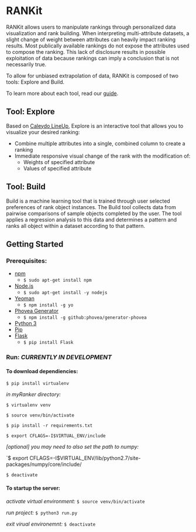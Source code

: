 # RANKit

RANKit allows users to manipulate rankings through personalized data visualization and rank building. When interpreting multi-attribute datasets, a slight change of weight between attributes can heavily impact ranking results. Most publically available rankings do not expose the attributes used to compose the ranking. This lack of disclosure results in possible exploitation of data because rankings can imply a conclusion that is not necessarily true. 

To allow for unbiased extrapolation of data, RANKit is composed of two tools: Explore and Build.

To learn more about each tool, read our [guide](https://github.com/RankerToolWebsite/myRanker/wiki). 

## Tool: Explore

Based on [Caleydo LineUp](https://github.com/Caleydo/lineupjs), Explore is an interactive tool that allows you to visualize your desired ranking:

- Combine multiple attributes into a single, combined column to create a ranking
- Immediate responsive visual change of the rank with the modification of:
	- Weights of specified attribute 
	- Values of specified attribute

## Tool: Build 

Build is a machine learning tool that is trained through user selected preferences of rank object instances. The Build tool collects data from pairwise comparisons of sample objects completed by the user. The tool applies a regression analysis to this data and determines a pattern and ranks all object within a dataset according to that pattern. 

## Getting Started

### Prerequisites:

- [npm](https://www.npmjs.com/)
	- `$ sudo apt-get install npm`
- [Node.js](http://nodejs.org/)
	- `$ sudo apt-get install -y nodejs`
- [Yeoman](http://yeoman.io/)
	- `$ npm install -g yo`
- [Phovea Generator](https://github.com/phovea/generator-phovea)
	- `$ npm install -g github:phovea/generator-phovea`
- [Python 3](https://www.python.org)
- [Pip](https://pypi.python.org/pypi/pip)
- [Flask](http://flask.pocoo.org/)
	- `$ pip install Flask`


### Run: *CURRENTLY IN DEVELOPMENT*

#### To download dependiencies: 

`$ pip install virtualenv`
	
*in myRanker directory:*
	
`$ virtualenv venv`
		
`$ source venv/bin/activate`
		
`$ pip install -r requirements.txt`

`$ export CFLAGS=-I$VIRTUAL_ENV/include`

*[optional] you may need to also set the path to numpy:* 

`$ export CFLAGS=-I$VIRTUAL_ENV/lib/python2.7/site-packages/numpy/core/include/
		
`$ deactivate`

	
#### To startup the server: 

*activate virtual environment:* `$ source venv/bin/activate`
	
*run project:* `$ python3 run.py`
	
*exit virual environemnt:* `$ deactivate` 
